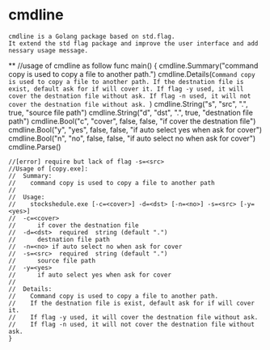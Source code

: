 # cmdline
	cmdline is a Golang package based on std.flag.
	It extend the std flag package and improve the user interface and add nessary usage message.
**
	//usage of cmdline as follow
	func main() {
		cmdline.Summary("command copy is used to copy a file to another path.")
		cmdline.Details(`Command copy is used to copy a file to another path.
	    If the destnation file is exist, default ask for if will cover it.
	    If flag -y used, it will cover the destnation file without ask.
	    If flag -n used, it will not cover the destnation file without ask.
	`)
		cmdline.String("s", "src", ".", true, "source file path")
		cmdline.String("d", "dst", ".", true, "destnation file path")
		cmdline.Bool("c", "cover", false, false, "if cover the destnation file")
		cmdline.Bool("y", "yes", false, false, "if auto select yes when ask for cover")
		cmdline.Bool("n", "no", false, false, "if auto select no when ask for cover")
		cmdline.Parse()
	
	//[error] require but lack of flag -s=<src>
	//Usage of [copy.exe]:
	//  Summary:
	//    command copy is used to copy a file to another path
	//
	//  Usage:
	//    stockshedule.exe [-c=<cover>] -d=<dst> [-n=<no>] -s=<src> [-y=<yes>]
	//  -c=<cover>
	//      if cover the destnation file
	//  -d=<dst>  required  string (default ".")
	//      destnation file path
	//  -n=<no>	if auto select no when ask for cover
	//  -s=<src>  required  string (default ".")
	//      source file path
	//  -y=<yes>
	//      if auto select yes when ask for cover
	//
	//  Details:
	//    Command copy is used to copy a file to another path.
	//    If the destnation file is exist, default ask for if will cover it.
	//    If flag -y used, it will cover the destnation file without ask.
	//    If flag -n used, it will not cover the destnation file without ask.
	}
